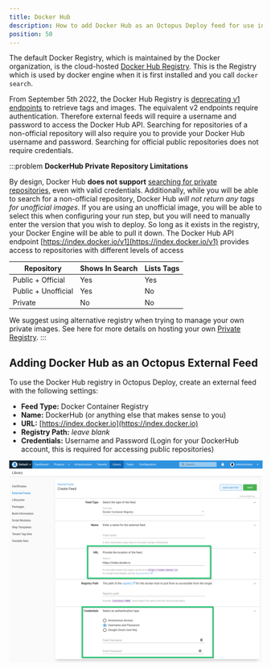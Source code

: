 ```yaml
---
title: Docker Hub
description: How to add Docker Hub as an Octopus Deploy feed for use in Docker steps.
position: 50
---
```


The default Docker Registry, which is maintained by the Docker organization, is the cloud-hosted [Docker Hub Registry](https://hub.docker.com/). This is the Registry which is used by docker engine when it is first installed and you call `docker search`.

From September 5th 2022, the Docker Hub Registry is [deprecating v1 endpoints](https://www.docker.com/blog/docker-hub-v1-api-deprecation) to retrieve tags and images. The equivalent v2 endpoints require authentication. Therefore external feeds will require a username and password to access the Docker Hub API. Searching for repositories of a non-official repository will also require you to provide your Docker Hub username and password. Searching for official public repositories does not require credentials.

:::problem
**DockerHub Private Repository Limitations**

By design, Docker Hub **does not support** [searching for private repositories](https://docs.docker.com/docker-hub/#/explore-repositories), even with valid credentials. Additionally, while you will be able to search for a non-official repository, Docker Hub *will not return any tags for unofficial images*. If you are using an unofficial image, you will be able to select this when configuring your run step, but you will need to manually enter the version that you wish to deploy. So long as it exists in the registry, your Docker Engine will be able to pull it down.
The Docker Hub API endpoint [https://index.docker.io/v1](https://index.docker.io/v1) provides access to repositories with different levels of access

| Repository | Shows In Search | Lists Tags |
| --- | --- | --- |
| Public + Official  | Yes | Yes |
| Public + Unofficial | Yes | No |
| Private | No | No |

We suggest using alternative registry when trying to manage your own private images. See here for more details on hosting your own [Private Registry](/docs/packaging-applications/package-repositories/docker-registries/index.md#DockerRegistriesasFeeds-PrivateRegistry).
:::

## Adding Docker Hub as an Octopus External Feed

To use the Docker Hub registry in Octopus Deploy, create an external feed with the following settings:

- **Feed Type:** Docker Container Registry
- **Name:** DockerHub (or anything else that makes sense to you)
- **URL:** [https://index.docker.io](https://index.docker.io)
- **Registry Path:** *leave blank*
- **Credentials:** Username and Password (Login for your DockerHub account, this is required for accessing public repositories)

![Docker Hub Registry Feed](images/dockerhub-feed.png "width=500")
